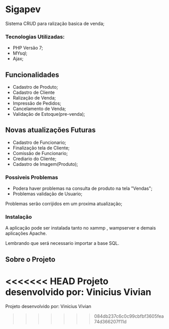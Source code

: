 # Sigapev
Sistema CRUD para ralização basica de venda;
### Tecnologias Utilizadas:
 - PHP Versão 7;
 - MYsql;
 - Ajax;
 
 ## Funcionalidades
  - Cadastro de Produto;
  - Cadastro de Cliente
  - Ralização de Venda;
  - Impressão de Pedidos;
  - Cancelamento de Venda;
  - Validação de Estoque(pre-venda);

##  Novas atualizações Futuras

  - Cadastro de Funcionario;
  - Finalização tela de Cliente;
  - Comissão de Funcionario;
  - Crediario do Cliente;
  - Cadastro de Imagem(Produto);

### Possiveis Problemas

* Podera haver problemas na consulta de produto na tela "Vendas";
* Problemas validação de Usuario;

Problemas serão corrijidos em um proxima atualização;
### Instalação

A aplicação pode ser instalada tanto no xammp , wampserver e demais aplicações Apache.

Lembrando que será necessario importar a base SQL.

Sobre o Projeto
----

<<<<<<< HEAD
Projeto desenvolvido por: Vinicius Vivian
=======
Projeto desenvolvido por: Vinicius Vivian
>>>>>>> 084db237c6c0c99cbfbf3605fea74d366207f11d
